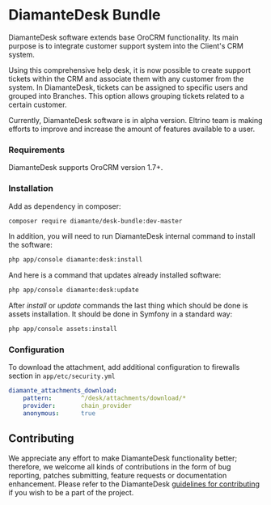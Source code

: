 # DiamanteDesk Bundle #

DiamanteDesk software extends base OroCRM functionality. Its main purpose is to integrate customer support system into the Client's CRM system.

Using this comprehensive help desk, it is now possible to create support tickets within the CRM and associate them with any customer from the system. In DiamanteDesk, tickets can be assigned to specific users and grouped into Branches. This option allows grouping tickets related to a certain customer.

Currently, DiamanteDesk software is in alpha version. Eltrino team is making efforts to improve and increase the amount of features available to a user.

### Requirements ###

DiamanteDesk supports OroCRM version 1.7+.

### Installation ###

Add as dependency in composer:

```bash
composer require diamante/desk-bundle:dev-master
```

In addition, you will need to run DiamanteDesk internal command to install the software:

```bash
php app/console diamante:desk:install
```

And here is a command that updates already installed software:

```bash
php app/console diamante:desk:update
```

After *install* or *update* commands the last thing which should be done is assets installation. It should be done in Symfony in a standard way:

```bash
php app/console assets:install
```

### Configuration ###

To download the attachment, add additional configuration to firewalls section in `app/etc/security.yml`

```yml
diamante_attachments_download:
    pattern:        ^/desk/attachments/download/*
    provider:       chain_provider
    anonymous:      true
```

## Contributing

We appreciate any effort to make DiamanteDesk functionality better; therefore, we welcome all kinds of contributions in the form of bug reporting, patches submitting, feature requests or documentation enhancement. Please refer to the DiamanteDesk [guidelines for contributing](http://docs.diamantedesk.com/en/latest/developer-guide/contributing.html) if you wish to be a part of the project.

